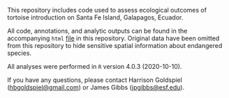 This repository includes code used to assess ecological outcomes of tortoise introduction on Santa Fe Island, Galapagos, Ecuador.

All code, annotations, and analytic outputs can be found in the accompanying `html` [file](https://hgoldspiel.github.io/santa-fe/Santa_Fe_Island_ecological_analyses_2020.html) in this repository. Original data have been omitted from this repository to hide sensitive spatial information about endangered species.

All analyses were performed in `R` version 4.0.3 (2020-10-10).

If you have any questions, please contact Harrison Goldspiel (hbgoldspiel@gmail.com) or James Gibbs (jpgibbs@esf.edu).
